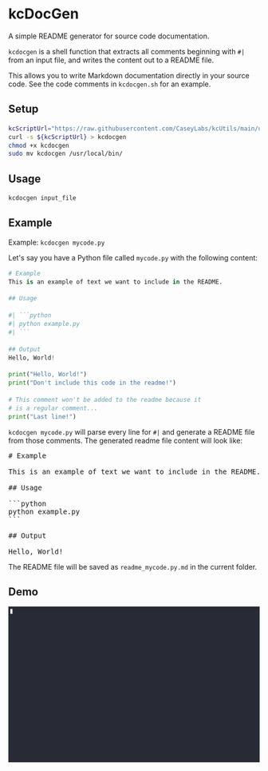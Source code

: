 # kcDocGen

A simple README generator for source code documentation.

`kcdocgen` is a shell function that extracts all comments beginning with `#|` 
from an input file, and writes the content out to a README file. 

This allows you to write Markdown documentation directly in your source code. 
See the code comments in `kcdocgen.sh` for an example.  

## Setup

```sh
kcScriptUrl="https://raw.githubusercontent.com/CaseyLabs/kcUtils/main/utils/kcDocGen/kcdocgen.sh"
curl -s ${kcScriptUrl} > kcdocgen
chmod +x kcdocgen
sudo mv kcdocgen /usr/local/bin/
```

## Usage

```sh
kcdocgen input_file
```

## Example

Example: `kcdocgen mycode.py`

Let's say you have a Python file called `mycode.py` with the following content:

```python  
# Example  
This is an example of text we want to include in the README.  

## Usage  

#| ```python  
#| python example.py  
#| ```  

## Output  
Hello, World!  

print("Hello, World!")  
print("Don't include this code in the readme!")  

# This comment won't be added to the readme because it 
# is a regular comment...
print("Last line!")  
```  

`kcdocgen mycode.py` will parse every line for `#|` and generate a README file 
from those comments. The generated readme file content will look like:

<pre>
# Example

This is an example of text we want to include in the README. 

## Usage

```python
python example.py
```

## Output

Hello, World!
</pre>

The README file will be saved as `readme_mycode.py.md` in the current folder.

## Demo
![Image of kcDocGen running](./demo.gif)
